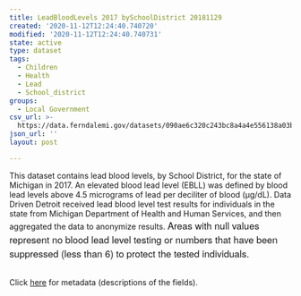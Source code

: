 ```yaml
---
title: LeadBloodLevels 2017 bySchoolDistrict 20181129
created: '2020-11-12T12:24:40.740720'
modified: '2020-11-12T12:24:40.740731'
state: active
type: dataset
tags:
  - Children
  - Health
  - Lead
  - School_district
groups:
  - Local Government
csv_url: >-
  https://data.ferndalemi.gov/datasets/090ae6c320c243bc8a4a4e556138a03b_0.csv?outSR=%7B%22latestWkid%22%3A2898%2C%22wkid%22%3A2898%7D
json_url: ''
layout: post

---
```

This dataset contains lead blood levels, by School District, for the state of Michigan in 2017. An elevated blood lead level (EBLL) was defined by blood lead levels above 4.5 micrograms of lead per deciliter of blood (μg/dL). Data Driven Detroit received lead blood level test results for individuals in the state from Michigan Department of Health and Human Services, and then aggregated the data to anonymize results. <span style='font-family: &quot;Avenir Next W01&quot;, &quot;Avenir Next W00&quot;, &quot;Avenir Next&quot;, Avenir, &quot;Helvetica Neue&quot;, sans-serif; font-size: 17px;'>Areas with n</span><span style='font-family: &quot;Avenir Next W01&quot;, &quot;Avenir Next W00&quot;, &quot;Avenir Next&quot;, Avenir, &quot;Helvetica Neue&quot;, sans-serif; font-size: 17px;'>ull values represent no blood lead level testing or numbers that have been suppressed (less than 6) to protect the tested individuals. </span><div><br /></div><div>Click <a href='http://www.datadrivendetroit.org/metadata/LeadBloodLevels_2017_bySchoolDistrict_Metadata_20181129.xlsx' target='_blank'>here</a> for metadata (descriptions of the fields).</div>
